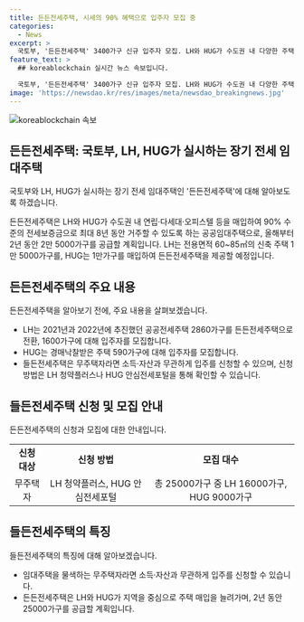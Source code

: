 ```yaml
---
title: 든든전세주택, 시세의 90% 혜택으로 입주자 모집 중
categories:
  - News
excerpt: >
  국토부, '든든전세주택' 3400가구 신규 입주자 모집. LH와 HUG가 수도권 내 다양한 주택 매입해 전세보증금 대비 90% 수준의 전세보증금으로 8년 동안 거주 가능. 올해부터 2년 동안 2만 5000가구 공급 예정. 무주택자라면 소득·자산과 무관하게 입주 신청 가능. 자세한 정보는 LH 청약플러스나 HUG 안심전세포털에서 확인 가능. HUG 관계자는 "모두가 상생할 수 있는 새로운 관점의 공공임대 유형"이라며 주택 매입을 늘려가겠다고 밝혔다.
feature_text: >
  ## koreablockchain 실시간 뉴스 속보입니다.

  국토부, '든든전세주택' 3400가구 신규 입주자 모집. LH와 HUG가 수도권 내 다양한 주택 매입해 전세보증금 대비 90% 수준의 전세보증금으로 8년 동안 거주 가능. 올해부터 2년 동안 2만 5000가구 공급 예정. 무주택자라면 소득·자산과 무관하게 입주 신청 가능. 자세한 정보는 LH 청약플러스나 HUG 안심전세포털에서 확인 가능. HUG 관계자는 "모두가 상생할 수 있는 새로운 관점의 공공임대 유형"이라며 주택 매입을 늘려가겠다고 밝혔다.
image: 'https://newsdao.kr/res/images/meta/newsdao_breakingnews.jpg'
---
```


<p><img src="https://newsdao.kr/res/images/meta/newsdao_breakingnews.jpg" alt="koreablockchain 속보" /></p>

<h2 data-ke-size="size26">든든전세주택: 국토부, LH, HUG가 실시하는 장기 전세 임대주택</h2>

<p>국토부와 LH, HUG가 실시하는 장기 전세 임대주택인 '든든전세주택'에 대해 알아보도록 하겠습니다.</p>

<p data-ke-size="size16">든든전세주택은 LH와 HUG가 수도권 내 연립·다세대·오피스텔 등을 매입하여 90% 수준의 전세보증금으로 최대 8년 동안 거주할 수 있도록 하는 공공임대주택으로, 올해부터 2년 동안 2만 5000가구를 공급할 계획입니다. LH는 전용면적 60~85㎡의 신축 주택 1만 5000가구를, HUG는 1만가구를 매입하여 든든전세주택을 제공할 예정입니다.</p>

<h2 data-ke-size="size24">든든전세주택의 주요 내용</h2>

<p data-ke-size="size16">든든전세주택을 알아보기 전에, 주요 내용을 살펴보겠습니다.</p>

<ul>
  <li>LH는 2021년과 2022년에 추진했던 공공전세주택 2860가구를 든든전세주택으로 전환, 1600가구에 대해 입주자를 모집합니다.</li>
  <li>HUG는 경매낙찰받은 주택 590가구에 대해 입주자를 모집합니다.</li>
  <li>들든전세주택은 무주택자라면 소득·자산과 무관하게 입주를 신청할 수 있으며, 신청 방법은 LH 청약플러스나 HUG 안심전세포털을 통해 확인할 수 있습니다.</li>
</ul>

<h2 data-ke-size="size24">들든전세주택 신청 및 모집 안내</h2>

<p data-ke-size="size16">든든전세주택의 신청과 모집에 대한 안내입니다.</p>

<table>
  <tr>
    <td style="text-align: center; height: 17px;"><b>신청 대상</b></td>
    <td style="text-align: center; height: 17px;"><b>신청 방법</b></td>
    <td style="text-align: center; height: 17px;"><b>모집 대수</b></td>
  </tr>
  <tr>
    <td style="text-align: center; height: 17px;">무주택자</td>
    <td style="text-align: center; height: 17px;">LH 청약플러스, HUG 안심전세포털</td>
    <td style="text-align: center; height: 17px;">총 25000가구 중 LH 16000가구, HUG 9000가구</td>
  </tr>
</table>

<h2 data-ke-size="size24">들든전세주택의 특징</h2>

<p data-ke-size="size16">들든전세주택의 특징에 대해 알아보겠습니다.</p>

<ul>
  <li>임대주택을 물색하는 무주택자라면 소득·자산과 무관하게 입주를 신청할 수 있습니다.</li>
  <li>든든전세주택은 LH와 HUG가 지역을 중심으로 주택 매입을 늘려가며, 2년 동안 25000가구를 공급할 계획입니다.</li>
</ul>

